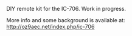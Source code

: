 DIY remote kit for the IC-706.
Work in progress.

More info and some background is available at:
http://oz9aec.net/index.php/ic-706
